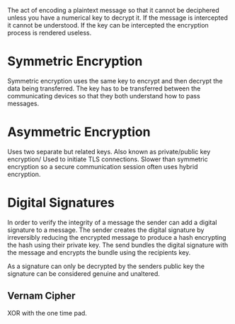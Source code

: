 The act of encoding a plaintext message so that it cannot be deciphered unless you have a numerical key to decrypt it. If the message is intercepted it cannot be understood. If the key can be intercepted the encryption process is rendered useless.

# Symmetric Encryption
Symmetric encryption uses the same key to encrypt and then decrypt the data being transferred. The key has to be transferred between the communicating devices so that they both understand how to pass messages.

# Asymmetric Encryption
Uses two separate but related keys. Also known as private/public key encryption/ Used to initiate TLS connections. Slower than symmetric encryption so a secure communication session often uses hybrid encryption.

# Digital Signatures
In order to verify the integrity of a message the sender can add a digital signature to a message. The sender creates the digital signature by irreversibly reducing the encrypted message to produce a hash encrypting the hash using their private key. The send bundles the digital signature with the message and encrypts the bundle using the recipients key.

As a signature can only be decrypted by the senders public key the signature can be considered genuine and unaltered.

## Vernam Cipher
XOR with the one time pad.
